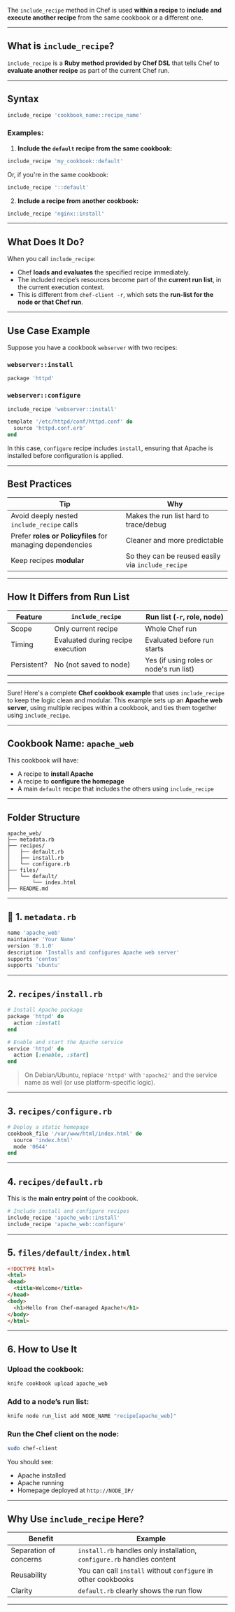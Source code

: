 The `include_recipe` method in Chef is used **within a recipe** to **include and execute another recipe** from the same cookbook or a different one.

---

##  What is `include_recipe`?

`include_recipe` is a **Ruby method provided by Chef DSL** that tells Chef to **evaluate another recipe** as part of the current Chef run.

---

## Syntax

```ruby
include_recipe 'cookbook_name::recipe_name'
```

###  Examples:

1. **Include the `default` recipe from the same cookbook:**

```ruby
include_recipe 'my_cookbook::default'
```

Or, if you're in the same cookbook:

```ruby
include_recipe '::default'
```

2. **Include a recipe from another cookbook:**

```ruby
include_recipe 'nginx::install'
```

---

##  What Does It Do?

When you call `include_recipe`:

* Chef **loads and evaluates** the specified recipe immediately.
* The included recipe’s resources become part of the **current run list**, in the current execution context.
* This is different from `chef-client -r`, which sets the **run-list for the node or that Chef run**.

---

##  Use Case Example

Suppose you have a cookbook `webserver` with two recipes:

### `webserver::install`

```ruby
package 'httpd'
```

### `webserver::configure`

```ruby
include_recipe 'webserver::install'

template '/etc/httpd/conf/httpd.conf' do
  source 'httpd.conf.erb'
end
```

In this case, `configure` recipe includes `install`, ensuring that Apache is installed before configuration is applied.

---

##  Best Practices

| Tip                                                       | Why                                               |
| --------------------------------------------------------- | ------------------------------------------------- |
| Avoid deeply nested `include_recipe` calls                | Makes the run list hard to trace/debug            |
| Prefer **roles or Policyfiles** for managing dependencies | Cleaner and more predictable                      |
| Keep recipes **modular**                                  | So they can be reused easily via `include_recipe` |

---

## How It Differs from Run List

| Feature     | `include_recipe`                  | Run list (`-r`, role, node)             |
| ----------- | --------------------------------- | --------------------------------------- |
| Scope       | Only current recipe               | Whole Chef run                          |
| Timing      | Evaluated during recipe execution | Evaluated before run starts             |
| Persistent? | No (not saved to node)            | Yes (if using roles or node's run list) |

---
Sure! Here's a complete **Chef cookbook example** that uses `include_recipe` to keep the logic clean and modular. This example sets up an **Apache web server**, using multiple recipes within a cookbook, and ties them together using `include_recipe`.

---

##  Cookbook Name: `apache_web`

This cookbook will have:

* A recipe to **install Apache**
* A recipe to **configure the homepage**
* A main `default` recipe that includes the others using `include_recipe`

---

## Folder Structure

```
apache_web/
├── metadata.rb
├── recipes/
│   ├── default.rb
│   ├── install.rb
│   └── configure.rb
├── files/
│   └── default/
│       └── index.html
├── README.md
```

---

## 🔧 1. `metadata.rb`

```ruby
name 'apache_web'
maintainer 'Your Name'
version '0.1.0'
description 'Installs and configures Apache web server'
supports 'centos'
supports 'ubuntu'
```

---

##  2. `recipes/install.rb`

```ruby
# Install Apache package
package 'httpd' do
  action :install
end

# Enable and start the Apache service
service 'httpd' do
  action [:enable, :start]
end
```

> On Debian/Ubuntu, replace `'httpd'` with `'apache2'` and the service name as well (or use platform-specific logic).

---

## 3. `recipes/configure.rb`

```ruby
# Deploy a static homepage
cookbook_file '/var/www/html/index.html' do
  source 'index.html'
  mode '0644'
end
```

---

##  4. `recipes/default.rb`

This is the **main entry point** of the cookbook.

```ruby
# Include install and configure recipes
include_recipe 'apache_web::install'
include_recipe 'apache_web::configure'
```

---

## 5. `files/default/index.html`

```html
<!DOCTYPE html>
<html>
<head>
  <title>Welcome</title>
</head>
<body>
  <h1>Hello from Chef-managed Apache!</h1>
</body>
</html>
```

---

## 6. How to Use It

### Upload the cookbook:

```bash
knife cookbook upload apache_web
```

### Add to a node’s run list:

```bash
knife node run_list add NODE_NAME "recipe[apache_web]"
```

### Run the Chef client on the node:

```bash
sudo chef-client
```

You should see:

* Apache installed
* Apache running
* Homepage deployed at `http://NODE_IP/`

---

## Why Use `include_recipe` Here?

| Benefit                | Example                                                                |
| ---------------------- | ---------------------------------------------------------------------- |
| Separation of concerns | `install.rb` handles only installation, `configure.rb` handles content |
| Reusability            | You can call `install` without `configure` in other cookbooks          |
| Clarity                | `default.rb` clearly shows the run flow                                |

---




